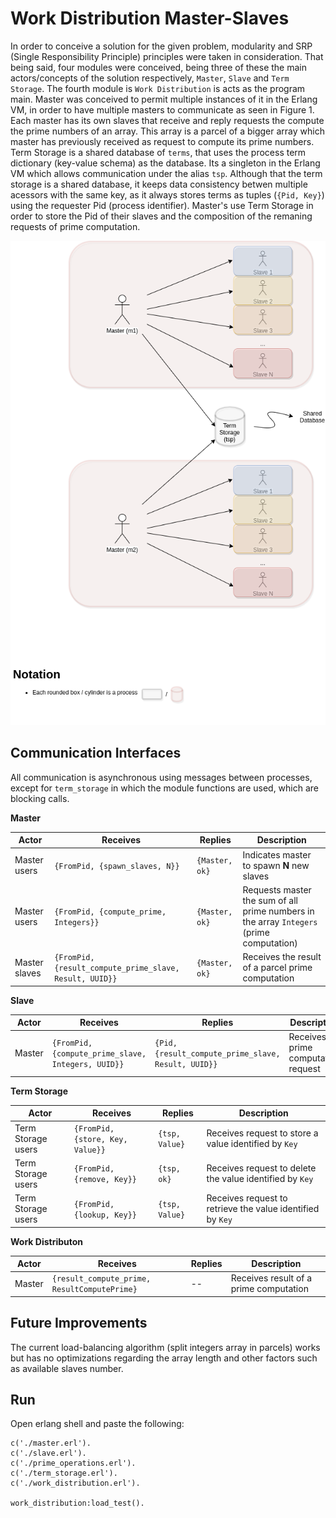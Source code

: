 # Work Distribution Master-Slaves

In order to conceive a solution for the given problem, modularity and SRP (Single Responsibility Principle) principles were taken in consideration. That being said, four modules were conceived, being three of these the main actors/concepts of the solution respectively, `Master`, `Slave` and `Term Storage`. The fourth module is `Work Distribution` is acts as the program main. Master was conceived to permit multiple instances of it in the Erlang VM, in order to have multiple masters to communicate as seen in Figure 1. Each master has its own slaves that receive and reply requests the compute the prime numbers of an array. This array is a parcel of a bigger array which master has previously received as request to compute its prime numbers. Term Storage is a shared database of `terms`, that uses the process term dictionary (key-value schema) as the database. Its a singleton in the Erlang VM which allows communication under the alias `tsp`. Although that the term storage is a shared database, it keeps data consistency betwen multiple acessors with the same key, as it always stores terms as tuples (`{Pid, Key}`) using the requester Pid (process identifier). Master's use Term Storage in order to store the Pid of their slaves and the composition of the remaning requests of prime computation.

![solution_overview](diagrams/res/master_slaves_work_distribution.png)

## Communication Interfaces

All communication is asynchronous using messages between processes, except for `term_storage` in which the module functions are used, which are blocking calls.

**Master**

|Actor|Receives|Replies|Description|
|-----|--------|-----|-----------|
|Master users|`{FromPid, {spawn_slaves, N}}`|`{Master, ok}`|Indicates master to spawn **N** new slaves|
|Master users|`{FromPid, {compute_prime, Integers}}`|`{Master, ok}`|Requests master the sum of all prime numbers in the array `Integers` (prime computation)|
|Master slaves|`{FromPid, {result_compute_prime_slave, Result, UUID}}`|`{Master, ok}`|Receives the result of a parcel prime computation|

**Slave**

|Actor|Receives|Replies|Description|
|-----|--------|-----|-----------|
|Master|`{FromPid, {compute_prime_slave, Integers, UUID}}`|`{Pid, {result_compute_prime_slave, Result, UUID}}`|Receives a prime computation request|

**Term Storage**

|Actor|Receives|Replies|Description|
|-----|--------|-----|-----------|
|Term Storage users|`{FromPid, {store, Key, Value}}`|`{tsp, Value}`|Receives request to store a value identified by `Key`|
|Term Storage users|`{FromPid, {remove, Key}}`|`{tsp, ok}`|Receives request to delete the value identified by `Key`|
|Term Storage users|`{FromPid, {lookup, Key}}`|`{tsp, Value}`|Receives request to retrieve the value identified by `Key`|

**Work Distributon**

|Actor|Receives|Replies|Description|
|-----|--------|-----|-----------|
|Master|`{result_compute_prime, ResultComputePrime}`|--|Receives result of a prime computation|


## Future Improvements

The current load-balancing algorithm (split integers array in parcels) works but has no optimizations regarding the array length and other factors such as available slaves number.

## Run

Open erlang shell and paste the following:

```
c('./master.erl').
c('./slave.erl').
c('./prime_operations.erl').
c('./term_storage.erl').
c('./work_distribution.erl').

work_distribution:load_test().
```
